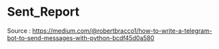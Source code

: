 # Sent_Report
Source : https://medium.com/@robertbracco1/how-to-write-a-telegram-bot-to-send-messages-with-python-bcdf45d0a580
